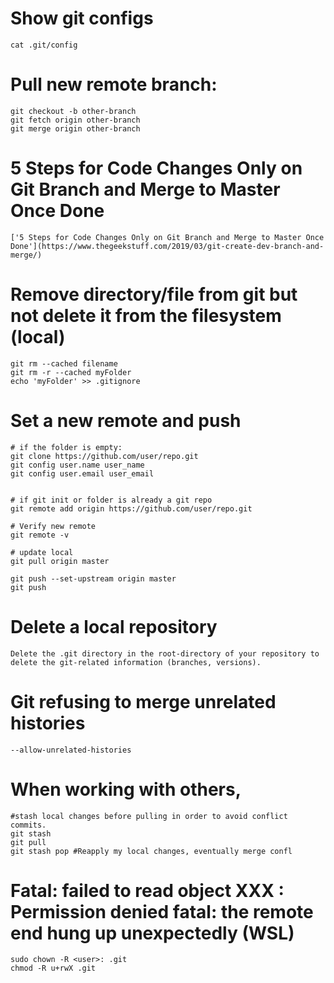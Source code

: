 # Show git configs
    cat .git/config

# Pull new remote branch:
    git checkout -b other-branch
    git fetch origin other-branch
    git merge origin other-branch

# 5 Steps for Code Changes Only on Git Branch and Merge to Master Once Done
    ['5 Steps for Code Changes Only on Git Branch and Merge to Master Once Done'](https://www.thegeekstuff.com/2019/03/git-create-dev-branch-and-merge/)

# Remove directory/file from git but not delete it from the filesystem (local)
    git rm --cached filename
    git rm -r --cached myFolder
    echo 'myFolder' >> .gitignore

# Set a new remote and push

    # if the folder is empty:
    git clone https://github.com/user/repo.git
    git config user.name user_name
    git config user.email user_email


    # if git init or folder is already a git repo
    git remote add origin https://github.com/user/repo.git

    # Verify new remote
    git remote -v

    # update local
    git pull origin master

    git push --set-upstream origin master
    git push


# Delete a local repository
    
    Delete the .git directory in the root-directory of your repository to delete the git-related information (branches, versions).

# Git refusing to merge unrelated histories
    --allow-unrelated-histories
    

# When working with others, 
    #stash local changes before pulling in order to avoid conflict commits.
    git stash
    git pull 
    git stash pop #Reapply my local changes, eventually merge confl

# Fatal: failed to read object XXX : Permission denied fatal: the remote end hung up unexpectedly (WSL)
    sudo chown -R <user>: .git
    chmod -R u+rwX .git
